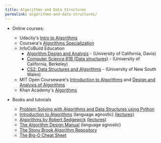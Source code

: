 ```yaml
---
title: Algorithms and Data Structures
permalink: algorithms-and-data-structures/
---
```


- Online courses:

  - Udacity's [Intro to Algorithms](https://www.udacity.com/course/intro-to-algorithms--cs215)
  - Coursera's [Algorithms Specialization](https://www.coursera.org/specializations/algorithms)
  - InfoCoBuild Education
    - [Algorithm Design and Analysis](http://www.infocobuild.com/education/audio-video-courses/computer-science/ecs122a-fall2010-uc-davis.html) - (University of California, Davis)
    - [Computer Science 61B (Data structures)](http://www.infocobuild.com/education/audio-video-courses/computer-science/cs61b-berkeley.html) - (University of California, Berkeley)
    - [CS2: Data Structures and Algorithms](http://www.infocobuild.com/education/audio-video-courses/computer-science/cs2-data-structures-algorithms-unsw.html) - (University of New South Wales)
  - MIT Open Courseware's [Introduction to Algorithms](http://ocw.mit.edu/courses/electrical-engineering-and-computer-science/6-006-introduction-to-algorithms-fall-2011/) and [Design and Analysis of Algorithms](http://ocw.mit.edu/courses/electrical-engineering-and-computer-science/6-046j-design-and-analysis-of-algorithms-spring-2012/)
  - Khan Academy's [Algorithms](https://www.khanacademy.org/computing/computer-science/algorithms)

- Books and tutorials
  - [Problem Solving with Algorithms and Data Structures using Python](https://runestone.academy/runestone/books/published/pythonds/index.html)
  - [Introduction to Algorithms](http://www.amazon.com/Introduction-Algorithms-Thomas-H-Cormen/dp/0262033844) (language agnostic) [(lectures)](http://ocw.mit.edu/courses/electrical-engineering-and-computer-science/6-046j-introduction-to-algorithms-sma-5503-fall-2005/index.htm)
  - [Algorithms by Robert Sedgewick](http://algs4.cs.princeton.edu/home/) [(lectures)](https://www.coursera.org/course/algs4partI)
  - [The Algorithm Design Manual](http://www.amazon.com/Algorithm-Design-Manual-Steve-Skiena/dp/0387948600) (language agnostic)
  - [The Stony Brook Algorithm Repository](http://www3.cs.stonybrook.edu/~algorith/)
  - [The Big-O Cheat Sheet](http://bigocheatsheet.com/)
